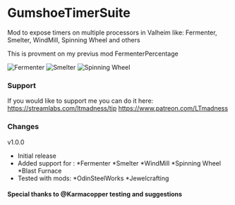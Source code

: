 # GumshoeTimerSuite
Mod to expose timers on multiple processors in Valheim like:
 Fermenter, Smelter, WindMill, Spinning Wheel and others
 
This is provment on my previus mod FermenterPercentage

![Fermenter](https://camo.githubusercontent.com/f91a0e6471f600a5b4dd6548aacec4b7a7541b14f4d24a429762738dbcd93e39/68747470733a2f2f73382e67696679752e636f6d2f696d616765732f696d616765303165333938306235633832633265612e706e67)
![Smelter](https://pasteboard.co/FAe87mLA5ib8.png)
![Spinning Wheel](https://pasteboard.co/ZPRsHyvQu5zx.png)

### Support
If you would like to support me you can do it here: 
https://streamlabs.com/ltmadness/tip
https://www.patreon.com/LTmadness

### Changes
v1.0.0
- Initial release
- Added support for :
	*Fermenter
	*Smelter
	*WindMill
	*Spinning Wheel
	*Blast Furnace
- Tested with mods:
	*OdinSteelWorks
	*Jewelcrafting
	
#### Special thanks to @Karmacopper testing and suggestions
